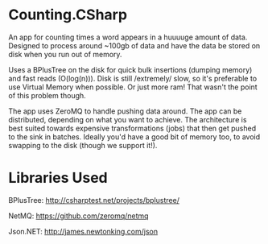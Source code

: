 Counting.CSharp
===============

An app for counting times a word appears in a huuuuge amount of data. Designed to process around ~100gb of data and have the data be stored on disk when you run out of memory.

Uses a BPlusTree on the disk for quick bulk insertions (dumping memory) and fast reads (O(log(n))).
Disk is still /extremely/ slow, so it's preferable to use Virtual Memory when possible.
Or just more ram! That wasn't the point of this problem though.

The app uses ZeroMQ to handle pushing data around. The app can be distributed, depending on what you want to achieve.
The architecture is best suited towards expensive transformations (jobs) that then get pushed to the sink in batches.
Ideally you'd have a good bit of memory too, to avoid swapping to the disk (though we support it!).

Libraries Used
===============

BPlusTree: http://csharptest.net/projects/bplustree/

NetMQ: https://github.com/zeromq/netmq

Json.NET: http://james.newtonking.com/json
